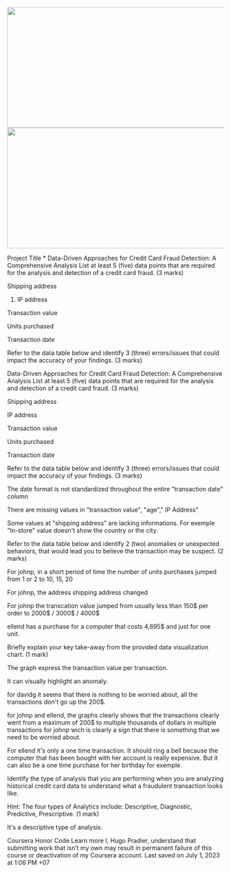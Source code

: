 <img src="https://d3c33hcgiwev3.cloudfront.net/imageAssetProxy.v1/M1sTK7IQQAibEyuyEAAIBw_62598de906f0424494f10efc877a7c5c_DA_1-Q9-Chart.png?expiry=1688342400000&hmac=6SgHGZuurLR4Vzqgv5EiRIKDk0MMLZm9QfM-M_ouU_c" width="920" height="280">
<img src="https://d3c33hcgiwev3.cloudfront.net/imageAssetProxy.v1/MNep_ZY-ScaXqf2WPrnG0Q_3be5abeee8944747ab0a58a705df415c_DA_1-Q7-Data-Table.png?expiry=1688342400000&hmac=j_aXDQBUGfUENeU01kVfkhuOzW2T8BDGymewLGzxriU" width="920" height="280">


Project Title *
Data-Driven Approaches for Credit Card Fraud Detection: A Comprehensive Analysis
List at least 5 (five) data points that are required for the analysis and detection of a credit card fraud. (3 marks)

Shipping address 

1. IP address

Transaction value 

Units purchased

Transaction date

Refer to the data table below and identify 3 (three) errors/issues that could impact the accuracy of your findings. (3 marks)

Data-Driven Approaches for Credit Card Fraud Detection: A Comprehensive Analysis
List at least 5 (five) data points that are required for the analysis and detection of a credit card fraud. (3 marks)

Shipping address 

IP address

Transaction value 

Units purchased

Transaction date

Refer to the data table below and identify 3 (three) errors/issues that could impact the accuracy of your findings. (3 marks)



 The date format is not standardized throughout the entire "transaction date" column  

There are missing values in "transaction value",  "age"," IP Address" 

Some values at "shipping address" are lacking informations. For exemple "In-store" value doesn't show the country or the city. 

Refer to the data table below and identify 2 (two) anomalies or unexpected behaviors, that would lead you to believe the transaction may be suspect. (2 marks)



For johnp, in a short period of time the number of units purchases jumped from 1 or 2 to 10, 15, 20

For johnp, the address shipping address changed 

For johnp the transcation value jumped from usually less than 150$ per order to 2000$ / 3000$ / 4000$

ellend has a purchase for a computer that costs 4,895$ and just for one unit. 

Briefly explain your key take-away from the provided data visualization chart. (1 mark)



The graph express the transaction value per transaction.

 It can visually highlight an anomaly. 

for davidg it seems that there is nothing to be worried about, all the transactions don't go up the 200$.

for johnp and ellend, the graphs clearly shows that the transactions clearly went from a maximum of 200$ to multiple thousands of dollars in multiple transactions for johnp wich is clearly a sign that there is something that we need to be worried about. 

For ellend it's only a one time transaction. It should ring a bell because the computer that has been bought with her account is really expensive. But it can also be a one time purchase for her birthday for exemple. 

Identify the type of analysis that you are performing when you are analyzing historical credit card data to understand what a fraudulent transaction looks like. 

Hint: The four types of Analytics include: Descriptive, Diagnostic, Predictive, Prescriptive. (1 mark)

It's a descriptive type of analysis.

Coursera Honor Code  Learn more
I, Hugo Pradier, understand that submitting work that isn’t my own may result in permanent failure of this course or deactivation of my Coursera account.
Last saved on July 1, 2023 at 1:06 PM +07
